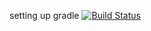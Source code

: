 setting up gradle
[![Build Status](https://app.travis-ci.com/mtdemircan/WebApp481.svg?branch=main)](https://app.travis-ci.com/mtdemircan/WebApp481)